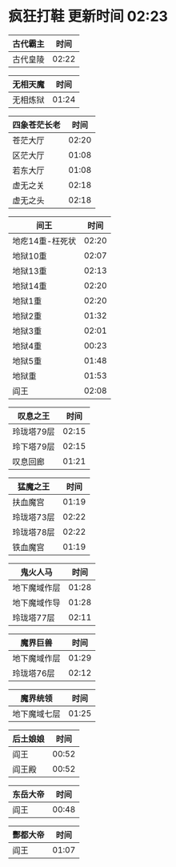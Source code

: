 # 疯狂打鞋 更新时间 02:23

| 古代霸主   | 时间    |
|--------|-------|
| 古代皇陵 | 02:22 |

| 无相天魔   | 时间    |
|--------|-------|
| 无相炼狱 | 01:24 |

| 四象苍茫长老   | 时间    |
|--------|-------|
| 苍茫大厅 | 02:20 |
| 区茫大厅 | 01:08 |
| 若东大厅 | 01:08 |
| 虚无之关 | 02:18 |
| 虚无之头 | 02:18 |

| 间王   | 时间    |
|--------|-------|
| 地疙14重-枉死状 | 02:20 |
| 地狱10重 | 02:07 |
| 地狱13重 | 02:13 |
| 地狱14重 | 02:20 |
| 地狱1重 | 02:20 |
| 地狱2重 | 01:32 |
| 地狱3重 | 02:01 |
| 地狱4重 | 00:23 |
| 地狱5重 | 01:48 |
| 地狱重 | 01:53 |
| 阎王 | 02:08 |

| 叹息之王   | 时间    |
|--------|-------|
| 玲珑塔79层 | 02:15 |
| 玲下塔79层 | 02:15 |
| 叹息回廊 | 01:21 |

| 猛魔之王   | 时间    |
|--------|-------|
| 扶血魔宫 | 01:19 |
| 玲珑塔73层 | 02:22 |
| 玲珑塔78层 | 02:22 |
| 铁血魔宫 | 01:19 |

| 鬼火人马   | 时间    |
|--------|-------|
| 地下魔域作层 | 01:28 |
| 地下魔域作导 | 01:28 |
| 玲珑塔77层 | 02:11 |

| 魔界巨兽   | 时间    |
|--------|-------|
| 地下魔域作层 | 01:29 |
| 玲珑塔76层 | 02:12 |

| 魔界统领   | 时间    |
|--------|-------|
| 地下魔域七层 | 01:25 |

| 后土娘娘   | 时间    |
|--------|-------|
| 阎王 | 00:52 |
| 阎王殿 | 00:52 |

| 东岳大帝   | 时间    |
|--------|-------|
| 阎王 | 00:48 |

| 酆都大帝   | 时间    |
|--------|-------|
| 阎王 | 01:07 |